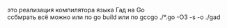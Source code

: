 это реализация компилятора языка Гад на Go  
cсбмрать всё можно или по go build или по gccgo ./*.go -O3 -s -o ./gad
